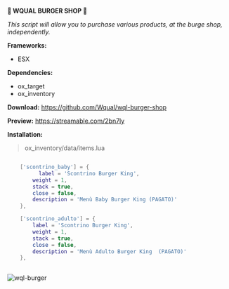 **🍔​ WQUAL BURGER SHOP 🍔​**

*This script will allow you to purchase various products, at the burge shop, independently.*

**Frameworks:**

- ESX

**Dependencies:**

- ox_target
- ox_inventory

**Download:** https://github.com/Wqual/wql-burger-shop

**Preview:** https://streamable.com/2bn7ly

**Installation:**
> ox_inventory/data/items.lua
```lua

  	['scontrino_baby'] = {
		  label = 'Scontrino Burger King',
  		weight = 1,
  		stack = true,
  		close = false,
  		description = 'Menù Baby Burger King (PAGATO)'
	},

	['scontrino_adulto'] = {
  		label = 'Scontrino Burger King',
  		weight = 1,
  		stack = true,
  		close = false,
  		description = 'Menù Adulto Burger King  (PAGATO)'
	},
  
```


![wql-burger](https://github.com/Wqual/wql-burger-shop/assets/130603719/cc09a823-83a1-4de7-a1e5-ab2e5cc2d6f4)
